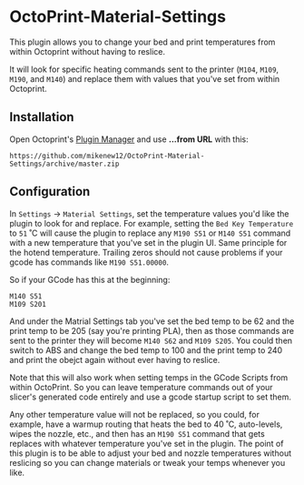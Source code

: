 # OctoPrint-Material-Settings

This plugin allows you to change your bed and print temperatures from within Octoprint without having to reslice.

It will look for specific heating commands sent to the printer (`M104`, `M109`, `M190`, and `M140`) and replace them with values that you've set from within Octoprint.

## Installation

Open Octoprint's [Plugin Manager](https://github.com/foosel/OctoPrint/wiki/Plugin:-Plugin-Manager)
and use **...from URL** with this:

    https://github.com/mikenew12/OctoPrint-Material-Settings/archive/master.zip

## Configuration

In `Settings` -> `Material Settings`, set the temperature values you'd like the plugin to look for and replace. For example, setting the `Bed Key Temperature` to `51` ˚C will cause the plugin to replace any `M190 S51` or `M140 S51` command with a new temperature that you've set in the plugin UI. Same principle for the hotend temperature. Trailing zeros should not cause problems if your gcode has commands like `M190 S51.00000`.

So if your GCode has this at the beginning:

    M140 S51
    M109 S201

And under the Matrial Settings tab you've set the bed temp to be 62 and the print temp to be 205 (say you're printing PLA), then as those commands are sent to the printer they will become `M140 S62` and `M109 S205`. You could then switch to ABS and change the bed temp to 100 and the print temp to 240 and print the obejct again without ever having to reslice.

Note that this will also work when setting temps in the GCode Scripts from within OctoPrint. So you can leave temperature commands out of your slicer's generated code entirely and use a gcode startup script to set them.

Any other temperature value will not be replaced, so you could, for example, have a warmup routing that heats the bed to 40 ˚C, auto-levels, wipes the nozzle, etc., and then has an `M190 S51` command that gets replaces with whatever temperature you've set in the plugin. The point of this plugin is to be able to adjust your bed and nozzle temperatures without reslicing so you can change materials or tweak your temps whenever you like.
